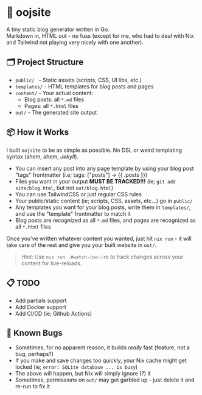 # 🐾 oojsite

A tiny static blog generator written in Go.  
Markdown in, HTML out - no fuss (except for me, who had to deal with Nix and Tailwind not playing very nicely with one another).

## 🗂️ Project Structure

- `public/ ` - Static assets (scripts, CSS, UI libs, etc.)
- `templates/` - HTML templates for blog posts and pages
- `content/` - Your actual content:
  - Blog posts: all `*.md` files
  - Pages: all `*.html` files
- `out/` - The generated site output

## 📦 How it Works

I built `oojsite` to be as simple as possible. No DSL or weird templating syntax (ahem, ahem, _Jekyll_).

- You can insert any post into any page template by using your blog post "tags" frontmatter (i.e; tags: ["posts"] -> {{ .posts }})
- Files you want in your output **MUST BE TRACKED!!!** (ie; `git add site/blog.html`, but not `out/blog.html`)
- You can use TailwindCSS or just regular CSS rules
- Your public/static content (ie; scripts, CSS, assets, etc...) go in `public/`
- Any templates you want for your blog posts, write them in `templates/`, and use the "template" frontmatter to match it
- Blog posts are recognized as all `*.md` files, and pages are recognized as all `*.html` files

Once you've written whatever content you wanted, just hit `nix run` - it will take care of the rest and give you your built website in `out/`.

> Hint: Use `nix run .#watch-(no-)rb` to track changes across your content for live-reloads.

## 📋 TODO

- Add partials support
- Add Docker support
- Add CI/CD (ie; Github Actions)

## 🐛 Known Bugs

- Sometimes, for no apparent reason, it builds _really_ fast (feature, not a bug, perhaps?)
- If you make and save changes too quickly, your Nix cache might get locked (ie; `error: SQLite database ... is busy`)
- The above will happen, but Nix will simply ignore (?) it
- Sometimes, permissions on `out/` may get garbled up - just delete it and re-run to fix it
